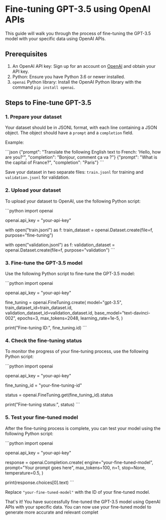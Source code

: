 # Fine-tuning GPT-3.5 using OpenAI APIs

This guide will walk you through the process of fine-tuning the GPT-3.5 model with your specific data using OpenAI APIs.

## Prerequisites

1. An OpenAI API key: Sign up for an account on [OpenAI](https://beta.openai.com/signup) and obtain your API key.
2. Python: Ensure you have Python 3.6 or newer installed.
3. `openai` Python library: Install the OpenAI Python library with the command `pip install openai`.

## Steps to Fine-tune GPT-3.5

### 1. Prepare your dataset

Your dataset should be in JSONL format, with each line containing a JSON object. The object should have a `prompt` and a `completion` field.

Example:

\```json
{"prompt": "Translate the following English text to French: 'Hello, how are you?'", "completion": "Bonjour, comment ça va ?"}
{"prompt": "What is the capital of France?", "completion": "Paris"}
\```

Save your dataset in two separate files: `train.jsonl` for training and `validation.jsonl` for validation.

### 2. Upload your dataset

To upload your dataset to OpenAI, use the following Python script:

\```python
import openai

openai.api_key = "your-api-key"

with open("train.jsonl") as f:
    train_dataset = openai.Dataset.create(file=f, purpose="fine-tuning")

with open("validation.jsonl") as f:
    validation_dataset = openai.Dataset.create(file=f, purpose="validation")
\```

### 3. Fine-tune the GPT-3.5 model

Use the following Python script to fine-tune the GPT-3.5 model:

\```python
import openai

openai.api_key = "your-api-key"

fine_tuning = openai.FineTuning.create(
    model="gpt-3.5",
    train_dataset_id=train_dataset.id,
    validation_dataset_id=validation_dataset.id,
    base_model="text-davinci-002",
    epochs=3,
    max_tokens=2048,
    learning_rate=1e-5,
)

print("Fine-tuning ID:", fine_tuning.id)
\```

### 4. Check the fine-tuning status

To monitor the progress of your fine-tuning process, use the following Python script:

\```python
import openai

openai.api_key = "your-api-key"

fine_tuning_id = "your-fine-tuning-id"

status = openai.FineTuning.get(fine_tuning_id).status

print("Fine-tuning status:", status)
\```

### 5. Test your fine-tuned model

After the fine-tuning process is complete, you can test your model using the following Python script:

\```python
import openai

openai.api_key = "your-api-key"

response = openai.Completion.create(
    engine="your-fine-tuned-model",
    prompt="Your prompt goes here",
    max_tokens=100,
    n=1,
    stop=None,
    temperature=0.5,
)

print(response.choices[0].text)
\```

Replace `"your-fine-tuned-model"` with the ID of your fine-tuned model.

That's it! You have successfully fine-tuned the GPT-3.5 model using OpenAI APIs with your specific data. You can now use your fine-tuned model to generate more accurate and relevant complet
